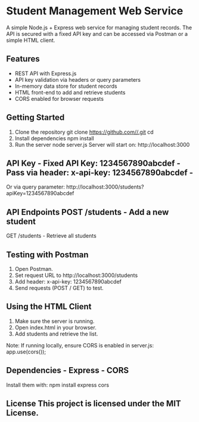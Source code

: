 # Student Management Web Service
A simple Node.js + Express web service for managing student records. The API is secured with a
fixed API key and can be accessed via Postman or a simple HTML client.

## Features 
- REST API with Express.js
- API key validation via headers or query parameters
- In-memory data store for student records
- HTML front-end to add and retrieve students
- CORS enabled for browser requests

## Getting Started
1. Clone the repository git clone https://github.com//.git cd
2. Install dependencies npm install
3. Run the server node server.js Server will start on: http://localhost:3000
   
## API Key - Fixed API Key: 1234567890abcdef - Pass via header: x-api-key: 1234567890abcdef -
Or via query parameter: http://localhost:3000/students?apiKey=1234567890abcdef
## API Endpoints POST /students - Add a new student
GET /students - Retrieve all students
## Testing with Postman 
1. Open Postman.
2. Set request URL to http://localhost:3000/students
3. Add header: x-api-key: 1234567890abcdef
4. Send requests (POST / GET) to test.
   
## Using the HTML Client 
1. Make sure the server is running.
2. Open index.html in your browser.
3. Add students and retrieve the list.
   
Note: If running locally, ensure CORS is enabled in server.js: app.use(cors());

## Dependencies - Express - CORS
Install them with: npm install express cors

## License This project is licensed under the MIT License.

